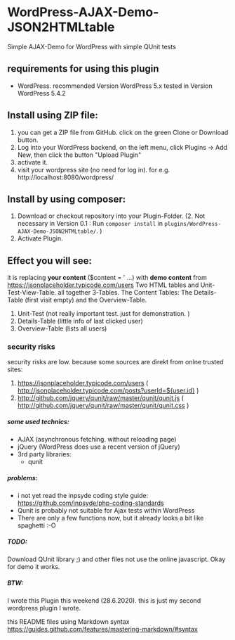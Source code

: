 # WordPress-AJAX-Demo-JSON2HTMLtable
Simple AJAX-Demo for WordPress with simple QUnit tests

## requirements for using this plugin
* WordPress. recommended Version WordPress 5.x 
tested in Version WordPress 5.4.2

## Install using ZIP file:
1. you can get a ZIP file from GitHub. click on the green Clone or Download button.
1. Log into your WordPress backend, on the left menu, 
click Plugins -> Add New, then click the button "Upload Plugin" 
1. activate it.
1. visit your wordpress site (no need for log in). for e.g. http://localhost:8080/wordpress/

## Install by using composer:

1. Download or checkout repository into your Plugin-Folder.
(2. Not necessary in Version 0.1 :
   Run `composer install` in `plugins/WordPress-AJAX-Demo-JSON2HTMLtable/`. )
1. Activate Plugin.


## Effect you will see:
it is replacing **your content** ($content = ' ...) with **demo content** from https://jsonplaceholder.typicode.com/users
Two HTML tables and Unit-Test-View-Table. all together 3-Tables. 
The Content Tables: The Details-Table (first visit empty) and the Overview-Table.
1. Unit-Test (not really important test. just for demonstration. )
1. Details-Table (little info of last clicked user)
1. Overview-Table (lists all users)

### security risks
security risks are low. because
some sources are direkt from onlne trusted sites:
1. https://jsonplaceholder.typicode.com/users ( http://jsonplaceholder.typicode.com/posts?userId=${user.id} )
1. http://github.com/jquery/qunit/raw/master/qunit/qunit.js ( http://github.com/jquery/qunit/raw/master/qunit/qunit.css )

##### some used technics:
* AJAX (asynchronous fetching. without reloading page)
* jQuery (WordPress does use a recent version of jQuery)
* 3rd party libraries:
  * qunit
  
##### problems:
* i not yet read the inpsyde coding style guide: https://github.com/inpsyde/php-coding-standards
* Qunit is probably not suitable for Ajax tests within WordPress
* There are only a few functions now, but it already looks a bit like spaghetti :-O

##### TODO:
Download QUnit library ;) and other files not use the online javascript.
Okay for demo it works.
  
##### BTW:
I wrote this Plugin this weekend (28.6.2020). this is just my second wordpress plugin I wrote.

this README files using Markdown syntax https://guides.github.com/features/mastering-markdown/#syntax

